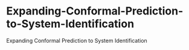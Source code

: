 # Expanding-Conformal-Prediction-to-System-Identification
Expanding Conformal Prediction to System Identification
